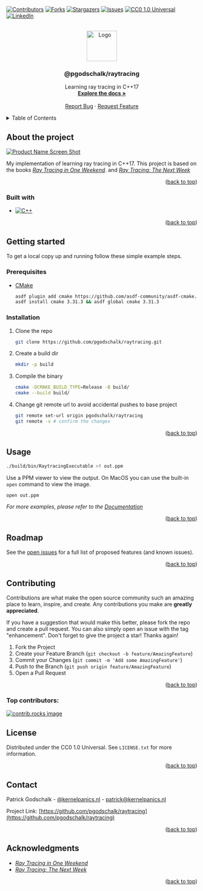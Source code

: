 <!-- markdownlint-disable -->

<a id="readme-top"></a>

<!-- PROJECT SHIELDS -->

[![Contributors][contributors-shield]][contributors-url]
[![Forks][forks-shield]][forks-url]
[![Stargazers][stars-shield]][stars-url]
[![Issues][issues-shield]][issues-url]
[![CC0 1.0 Universal][license-shield]][license-url]
[![LinkedIn][linkedin-shield]][linkedin-url]

<!-- PROJECT LOGO -->
<br />
<div align="center">
  <a href="https://github.com/pgodschalk/raytracing">
    <img src="images/logo.png" alt="Logo" width="80" height="80">
  </a>

<h3 align="center">@pgodschalk/raytracing</h3>

  <p align="center">
    Learning ray tracing in C++17
    <br />
    <a href="https://github.com/pgodschalk/raytracing/blob/main/docs/progress-over-time.md"><strong>Explore the docs »</strong></a>
    <br />
    <br />
    <a href="https://github.com/pgodschalk/raytracing/issues/new?labels=bug&template=bug-report---.md">Report Bug</a>
    ·
    <a href="https://github.com/pgodschalk/raytracing/issues/new?labels=enhancement&template=feature-request---.md">Request Feature</a>
  </p>
</div>

<!-- TABLE OF CONTENTS -->
<details>
  <summary>Table of Contents</summary>
  <ol>
    <li>
      <a href="#about-the-project">About the project</a>
      <ul>
        <li><a href="#built-with">Built with</a></li>
      </ul>
    </li>
    <li>
      <a href="#getting-started">Getting started</a>
      <ul>
        <li><a href="#prerequisites">Prerequisites</a></li>
        <li><a href="#installation">Installation</a></li>
      </ul>
    </li>
    <li><a href="#usage">Usage</a></li>
    <li><a href="#roadmap">Roadmap</a></li>
    <li><a href="#contributing">Contributing</a></li>
    <li><a href="#license">License</a></li>
    <li><a href="#contact">Contact</a></li>
    <li><a href="#acknowledgments">Acknowledgments</a></li>
  </ol>
</details>

<!-- ABOUT THE PROJECT -->

## About the project

[![Product Name Screen Shot][product-screenshot]](https://example.com)

My implementation of learning ray tracing in C++17. This project is based on
the books
[_Ray Tracing in One Weekend_](https://raytracing.github.io/books/RayTracingInOneWeekend.html).
and
[_Ray Tracing: The Next Week_](https://raytracing.github.io/books/RayTracingTheNextWeek.html)

<p align="right">(<a href="#readme-top">back to top</a>)</p>

### Built with

- [![C++][cpp]][cpp-url]

<p align="right">(<a href="#readme-top">back to top</a>)</p>

<!-- GETTING STARTED -->

## Getting started

To get a local copy up and running follow these simple example steps.

### Prerequisites

- [CMake](https://cmake.org)
  ```sh
  asdf plugin add cmake https://github.com/asdf-community/asdf-cmake.git
  asdf install cmake 3.31.3 && asdf global cmake 3.31.3
  ```

### Installation

1. Clone the repo
   ```sh
   git clone https://github.com/pgodschalk/raytracing.git
   ```
2. Create a build dir
   ```sh
   mkdir -p build
   ```
3. Compile the binary
   ```sh
   cmake -DCMAKE_BUILD_TYPE=Release -B build/
   cmake --build build/
   ```
4. Change git remote url to avoid accidental pushes to base project
   ```sh
   git remote set-url origin pgodschalk/raytracing
   git remote -v # confirm the changes
   ```

<p align="right">(<a href="#readme-top">back to top</a>)</p>

<!-- USAGE EXAMPLES -->

## Usage

```sh
./build/bin/RaytracingExecutable >! out.ppm
```

Use a PPM viewer to view the output. On MacOS you can use the built-in
`open` command to view the image.

```sh
open out.ppm
```

_For more examples, please refer to the [Documentation](https://github.com/pgodschalk/raytracing/blob/main/docs/progress-over-time.md)_

<p align="right">(<a href="#readme-top">back to top</a>)</p>

<!-- ROADMAP -->

## Roadmap

See the [open issues](https://github.com/pgodschalk/raytracing/issues) for a full list of proposed features (and known issues).

<p align="right">(<a href="#readme-top">back to top</a>)</p>

<!-- CONTRIBUTING -->

## Contributing

Contributions are what make the open source community such an amazing place to learn, inspire, and create. Any contributions you make are **greatly appreciated**.

If you have a suggestion that would make this better, please fork the repo and create a pull request. You can also simply open an issue with the tag "enhancement".
Don't forget to give the project a star! Thanks again!

1. Fork the Project
2. Create your Feature Branch (`git checkout -b feature/AmazingFeature`)
3. Commit your Changes (`git commit -m 'Add some AmazingFeature'`)
4. Push to the Branch (`git push origin feature/AmazingFeature`)
5. Open a Pull Request

<p align="right">(<a href="#readme-top">back to top</a>)</p>

### Top contributors:

<a href="https://github.com/pgodschalk/raytracing/graphs/contributors">
  <img src="https://contrib.rocks/image?repo=pgodschalk/raytracing" alt="contrib.rocks image" />
</a>

<!-- LICENSE -->

## License

Distributed under the CC0 1.0 Universal. See `LICENSE.txt` for more information.

<p align="right">(<a href="#readme-top">back to top</a>)</p>

<!-- CONTACT -->

## Contact

Patrick Godschalk - [@kernelpanics.nl](https://bsky.app/profile/kernelpanics.nl) - patrick@kernelpanics.nl

Project Link: [https://github.com/pgodschalk/raytracing](https://github.com/pgodschalk/raytracing)

<p align="right">(<a href="#readme-top">back to top</a>)</p>

<!-- ACKNOWLEDGMENTS -->

## Acknowledgments

- [_Ray Tracing in One Weekend_](https://raytracing.github.io/books/RayTracingInOneWeekend.html)
- [_Ray Tracing: The Next Week_](https://raytracing.github.io/books/RayTracingTheNextWeek.html)

<p align="right">(<a href="#readme-top">back to top</a>)</p>

<!-- MARKDOWN LINKS & IMAGES -->
<!-- https://www.markdownguide.org/basic-syntax/#reference-style-links -->

[contributors-shield]: https://img.shields.io/github/contributors/pgodschalk/raytracing.svg?style=for-the-badge
[contributors-url]: https://github.com/pgodschalk/raytracing/graphs/contributors
[forks-shield]: https://img.shields.io/github/forks/pgodschalk/raytracing.svg?style=for-the-badge
[forks-url]: https://github.com/pgodschalk/raytracing/network/members
[stars-shield]: https://img.shields.io/github/stars/pgodschalk/raytracing.svg?style=for-the-badge
[stars-url]: https://github.com/pgodschalk/raytracing/stargazers
[issues-shield]: https://img.shields.io/github/issues/pgodschalk/raytracing.svg?style=for-the-badge
[issues-url]: https://github.com/pgodschalk/raytracing/issues
[license-shield]: https://img.shields.io/github/license/pgodschalk/raytracing?style=for-the-badge
[license-url]: https://github.com/pgodschalk/raytracing/blob/main/LICENSE.txt
[linkedin-shield]: https://img.shields.io/badge/-LinkedIn-black.svg?style=for-the-badge&logo=linkedin&colorB=555
[linkedin-url]: https://linkedin.com/in/patrick-godschalk
[product-screenshot]: images/screenshot.gif
[cpp]: https://img.shields.io/badge/C++-00599C?style=for-the-badge&logo=c%2B%2B&logoColor=white
[cpp-url]: https://isocpp.org
